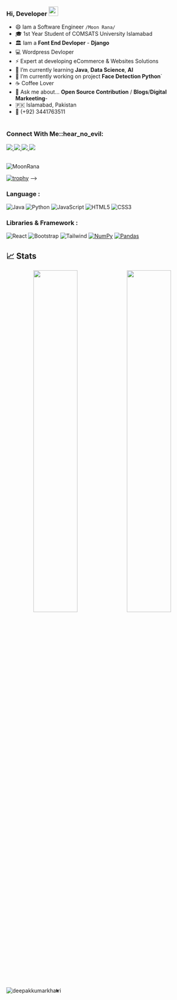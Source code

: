 ### Hi, Developer <img src="https://media.giphy.com/media/hvRJCLFzcasrR4ia7z/giphy.gif" width="25px">

- 😄 Iam a Software Engineer `/Moon Rana/`
- 🎓 1st Year Student  of COMSATS University Islamabad
- 🏛 Iam a **Font End Devloper** - **Django**
- 💻 Wordpress Devloper
- ⚡ Expert at developing eCommerce & Websites Solutions
- 🌱 I’m currently learning **Java**, **Data Science**, **AI**
- 🔭 I’m currently working on project **Face Detection Python**`
- ☕️ Coffee Lover
- 💬 Ask me about... **Open Source Contribution** /  **Blogs**/**Digital Markeeting**- 
- 🇵🇰 Islamabad, Pakistan
- 📱 (+92) 3441763511
<br><br>
<h3 align="left">Connect With Me::hear_no_evil:</h3>

<a href="https://www.linkedin.com/in/mansoor-rana-351065215/">
  <img src="https://img.shields.io/badge/LinkedIn-0077B5?style=for-the-badge&logo=linkedin&logoColor=white" /> 
 </a> 
<a href="mailto:ranamansoorv7@gmail.com">
  <img src="https://img.shields.io/badge/Gmail-D14836?style=for-the-badge&logo=gmail&logoColor=white"   />
</a>
<a href="https://twitter.com/MoonRana812">
  <img src="https://img.shields.io/badge/Twitter-1DA1F2?style=for-the-badge&logo=twitter&logoColor=white"   />
</a>

<a href="https://moonrana.me/">
<img src="https://img.shields.io/badge/Portfolio-000000?style=for-the-badge&logo=opsgenie&logoColor=ffffff"></a> 
<br> <br>
<p align="left"> <img src="https://komarev.com/ghpvc/?username=MoonRana&label=Profile%20views&color=0e75b6&style=flat" alt="MoonRana" /> </p>


[![trophy](https://github-profile-trophy.vercel.app/?username=MoonRana&theme=onedark)](https://github.com/MoonRana/github-profile-trophy) -->
### Language :
![Java](https://img.shields.io/badge/-java-E34A86?style=flat-square&logo=java)
![Python](https://img.shields.io/badge/-Python-black?style=flat-square&logo=Python)
![JavaScript](https://img.shields.io/badge/-JavaScript-black?style=flat-square&logo=javascript)
![HTML5](https://img.shields.io/badge/-HTML5-E34F26?style=flat-square&logo=html5&logoColor=white)
![CSS3](https://img.shields.io/badge/-CSS3-1572B6?style=flat-square&logo=css3)

### Libraries & Framework :

![React](https://img.shields.io/badge/-React-black?style=flat-square&logo=react)
![Bootstrap](https://img.shields.io/badge/-Bootstrap-563D7C?style=flat-square&logo=bootstrap)
![Tailwind](https://img.shields.io/badge/-Tailwind-563D7C?style=flat-square&logo=bootstrap)
<a href="#"><img alt="NumPy" src="https://img.shields.io/badge/Numpy%20-%23013243.svg?logo=numpy&logoColor=white"></a>
<a href="#"><img alt="Pandas" src="https://img.shields.io/badge/Pandas%20-%23150458.svg?logo=pandas&logoColor=white"></a>


## 📈 Stats
<p align="center">
	<img width="48%" src="https://github-readme-stats.vercel.app/api?username=MoonRana&show_icons=true&theme=highcontrast" />
  <img width="48%" src="https://github-readme-streak-stats.herokuapp.com/?user=MoonRana&theme=highcontrast" />
</p>

<p><img align="left" src="https://github-readme-stats.vercel.app/api/top-langs?username=MoonRana&show_icons=true&locale=en&layout=compact=true&theme=highcontrast" alt="deepakkumarkhatri" /></p>



<!-- <div align="center">
<a href="https://moonrana.me/">
<img src="https://img.shields.io/badge/Portfolio-000000?style=for-the-badge&logo=opsgenie&logoColor=ffffff"></a> 
<a href="https://github.com/MoonRana">
<img src="https://img.shields.io/badge/Github-211F1F?style=for-the-badge&logo=GitHub&logoColor=ffffff"></a>
   -->
  
-
